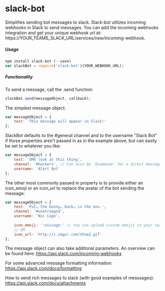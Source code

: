 # slack-bot
Simplifies sending bot messages to slack.
Slack-bot utilizes incoming webhooks in Slack to send messages. You can add the incoming webhooks integration and get your unique webhook url at: https://YOUR_TEAMS_SLACK_URL/services/new/incoming-webhook.

##### Usage
```javascript
npm install slack-bot (--save)
var slackBot = require('slack-bot')(YOUR_WEBHOOK_URL);
```
##### Functionality
To send a message, call the .send function:
```javascript
slackBot.send(messageObject, callback);
```
The simplest message object:
```javascript
var messageObject = {
    text: 'This message will appear in Slack!'
};
```
SlackBot defaults to the #general channel and to the username "Slack Bot" if those properties aren't passed in as in the example above, but can easily be set to whatever you like:
```javascript
var messageObject = {
    text: 'OMG look at this thing',
    channel: '#hackers', // Can also be '@someone' for a direct message
    username: 'Alert Bot'
};
```
The other most commonly passed in property is to provide either an icon_emoji or an icon_url to replace the avatar of the bot sending the message:
```javascript
var messageObject = {
    text: 'Put… the bunny… back… in the box.',
    channel: '#onetruegod',
    username: 'Nic Cage',
    
    icon_emoji: ':niccage:' // You can upload custom emojis in your team settings
    // OR
    icon_url: 'http://i.imgur.com/VVoeZ.gif'
};
```
The message object can also take additonal parameters. An overview can be found here: https://api.slack.com/incoming-webhooks

For some advanced message formatting information: https://api.slack.com/docs/formatting

How to send rich messages to slack (with good examples of messsages): https://api.slack.com/docs/attachments